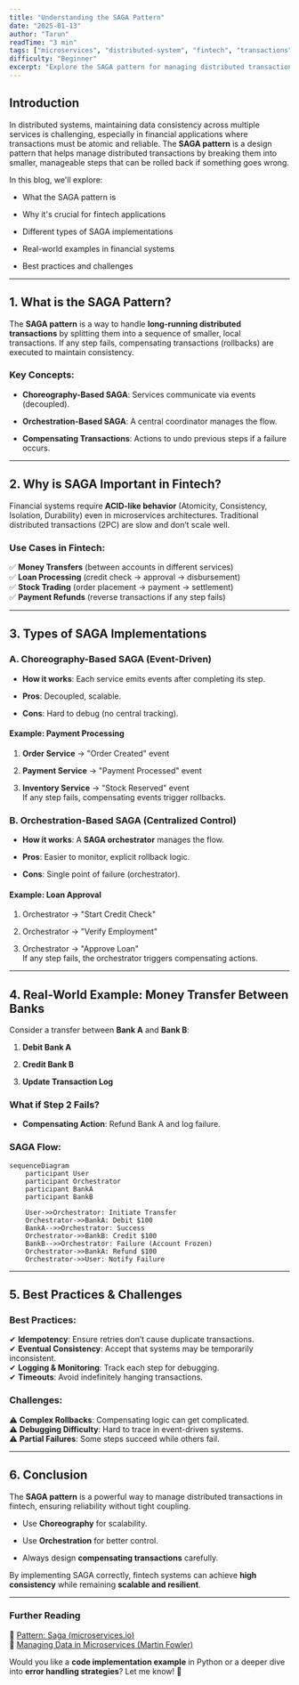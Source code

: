 ```yaml
---
title: "Understanding the SAGA Pattern"
date: "2025-01-13"
author: "Tarun"
readTime: "3 min"
tags: ["microservices", "distributed-system", "fintech", "transactions", "database-transactions", "microservices-communication", "saga-pattern"]
difficulty: "Beginner"
excerpt: "Explore the SAGA pattern for managing distributed transactions in fintech systems with examples, types, best practices, and implementation challenges"
---
```

## **Introduction**

In distributed systems, maintaining data consistency across multiple services is challenging, especially in financial applications where transactions must be atomic and reliable. The **SAGA pattern** is a design pattern that helps manage distributed transactions by breaking them into smaller, manageable steps that can be rolled back if something goes wrong.

In this blog, we'll explore:

* What the SAGA pattern is
    
* Why it's crucial for fintech applications
    
* Different types of SAGA implementations
    
* Real-world examples in financial systems
    
* Best practices and challenges
    

---

## **1\. What is the SAGA Pattern?**

The **SAGA pattern** is a way to handle **long-running distributed transactions** by splitting them into a sequence of smaller, local transactions. If any step fails, compensating transactions (rollbacks) are executed to maintain consistency.

### **Key Concepts:**

* **Choreography-Based SAGA**: Services communicate via events (decoupled).
    
* **Orchestration-Based SAGA**: A central coordinator manages the flow.
    
* **Compensating Transactions**: Actions to undo previous steps if a failure occurs.
    

---

## **2\. Why is SAGA Important in Fintech?**

Financial systems require **ACID-like behavior** (Atomicity, Consistency, Isolation, Durability) even in microservices architectures. Traditional distributed transactions (2PC) are slow and don’t scale well.

### **Use Cases in Fintech:**

✅ **Money Transfers** (between accounts in different services)  
✅ **Loan Processing** (credit check → approval → disbursement)  
✅ **Stock Trading** (order placement → payment → settlement)  
✅ **Payment Refunds** (reverse transactions if any step fails)

---

## **3\. Types of SAGA Implementations**

### **A. Choreography-Based SAGA (Event-Driven)**

* **How it works**: Each service emits events after completing its step.
    
* **Pros**: Decoupled, scalable.
    
* **Cons**: Hard to debug (no central tracking).
    

#### **Example: Payment Processing**

1. **Order Service** → "Order Created" event
    
2. **Payment Service** → "Payment Processed" event
    
3. **Inventory Service** → "Stock Reserved" event  
    If any step fails, compensating events trigger rollbacks.
    

### **B. Orchestration-Based SAGA (Centralized Control)**

* **How it works**: A **SAGA orchestrator** manages the flow.
    
* **Pros**: Easier to monitor, explicit rollback logic.
    
* **Cons**: Single point of failure (orchestrator).
    

#### **Example: Loan Approval**

1. Orchestrator → "Start Credit Check"
    
2. Orchestrator → "Verify Employment"
    
3. Orchestrator → "Approve Loan"  
    If any step fails, the orchestrator triggers compensating actions.
    

---

## **4\. Real-World Example: Money Transfer Between Banks**

Consider a transfer between **Bank A** and **Bank B**:

1. **Debit Bank A**
    
2. **Credit Bank B**
    
3. **Update Transaction Log**
    

### **What if Step 2 Fails?**

* **Compensating Action**: Refund Bank A and log failure.
    

### **SAGA Flow:**

```mermaid
sequenceDiagram
    participant User
    participant Orchestrator
    participant BankA
    participant BankB
    
    User->>Orchestrator: Initiate Transfer
    Orchestrator->>BankA: Debit $100
    BankA-->>Orchestrator: Success
    Orchestrator->>BankB: Credit $100
    BankB-->>Orchestrator: Failure (Account Frozen)
    Orchestrator->>BankA: Refund $100
    Orchestrator->>User: Notify Failure
```

---

## **5\. Best Practices & Challenges**

### **Best Practices:**

✔ **Idempotency**: Ensure retries don’t cause duplicate transactions.  
✔ **Eventual Consistency**: Accept that systems may be temporarily inconsistent.  
✔ **Logging & Monitoring**: Track each step for debugging.  
✔ **Timeouts**: Avoid indefinitely hanging transactions.

### **Challenges:**

⚠ **Complex Rollbacks**: Compensating logic can get complicated.  
⚠ **Debugging Difficulty**: Hard to trace in event-driven systems.  
⚠ **Partial Failures**: Some steps succeed while others fail.

---

## **6\. Conclusion**

The **SAGA pattern** is a powerful way to manage distributed transactions in fintech, ensuring reliability without tight coupling.

* Use **Choreography** for scalability.
    
* Use **Orchestration** for better control.
    
* Always design **compensating transactions** carefully.
    

By implementing SAGA correctly, fintech systems can achieve **high consistency** while remaining **scalable and resilient**.

---

### **Further Reading**

📖 [Pattern: Saga (](https://microservices.io/patterns/data/saga.html)[microservices.io](http://microservices.io)[)](https://microservices.io/patterns/data/saga.html)  
📖 [Managing Data in Microservices (Martin Fowler)](https://martinfowler.com/articles/patterns-of-distributed-systems/saga.html)

Would you like a **code implementation example** in Python or a deeper dive into **error handling strategies**? Let me know! 🚀